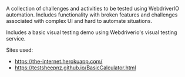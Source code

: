 A collection of challenges and activities to be tested using WebdriverIO automation. Includes functionality with broken features and challenges associated with complex UI and hard to automate situations.

Includes a basic visual testing demo using Webdriverio's visual testing service.

Sites used:
- https://the-internet.herokuapp.com/
- https://testsheepnz.github.io/BasicCalculator.html
